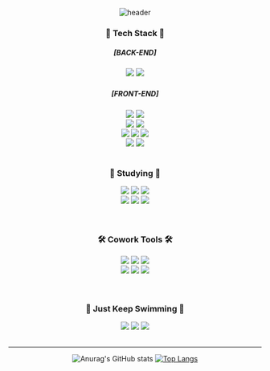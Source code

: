 <div align=center>
  
  ![header](https://capsule-render.vercel.app/api?type=waving&color=gradient&height=250&section=header&text=SooYoung&fontSize=70&fontAlignY=50&animation=twinkling)

  <h3> 🌳 Tech Stack 🌳 </h3>
  <h5>[BACK-END]<h5>
  <img src="https://img.shields.io/badge/Python-3776AB?style=flat-square&logo=python&logoColor=white" />
  <img src="https://img.shields.io/badge/Django-092E20?style=flat-square&logo=Django&logoColor=white" />
 <h5>[FRONT-END]<h5>
  <img src="https://img.shields.io/badge/HTML-E34F26?style=flat-square&logo=HTML5&logoColor=white"/>
  <img src="https://img.shields.io/badge/CSS3-F68212?style=flat-square&logo=CSS3&logoColor=white"/>  
  <br>
  <img src="https://img.shields.io/badge/JavaScript-F7DF1E?style=flat-square&logo=JavaScript&logoColor=white"/>
  <img src="https://img.shields.io/badge/TypeScript-3178C6?style=flat-square&logo=typescript&logoColor=white"/>
  <br>
  <img src="https://img.shields.io/badge/Vue.js-4FC08D?style=flat-square&logo=Vue.js&logoColor=white" />
  <img src="https://img.shields.io/badge/React-61DAFB?style=flat-square&logo=React&logoColor=white"/>
  <img src="https://img.shields.io/badge/Redux-764ABC?style=flat-square&logo=Redux&logoColor=white"/>
  <br>
  <img src="https://img.shields.io/badge/Bootstrap-7952B3?style=flat-square&logo=Bootstrap&logoColor=white"/>
  <img src="https://img.shields.io/badge/Tailwind CSS-06B6D4?style=flat-square&logo=Tailwind CSS&logoColor=white"/>
            
  <br>
  <br>
            
  <h3> 🌱 Studying 🌱 </h3>
  <div>
  <img src="https://img.shields.io/badge/jquery-0769AD?style=flat-square&logo=jQuery&logoColor=white"/>
  <img src="https://img.shields.io/badge/Node.js-339933?style=flat-square&logo=Node.js&logoColor=white" />
  <img src="https://img.shields.io/badge/SCSS-CC6699?style=flat-square&logo=Sass&logoColor=white"/>

  <br>
  <img src="https://img.shields.io/badge/Kubernetes-326CE5?style=flat-square&logo=Kubernetes&logoColor=white" />
  <img src="https://img.shields.io/badge/AWS-232F3E?style=flat-square&logo=AWS&logoColor=white" />
  <img src="https://img.shields.io/badge/Docker-2496ED?style=flat-square&logo=Docker&logoColor=white" />
  <br/>
  <!--<img src="https://img.shields.io/badge/java-007396?style=flat-square&logo=java&logoColor=white"/>
  <img src="https://img.shields.io/badge/spring-6DB33F?style=flat-square&logo=spring&logoColor=white"/>
  <img src="https://img.shields.io/badge/springBoot-6DB33F?style=flat-square&logo=springBoot&logoColor=white"/>
  <img src="https://img.shields.io/badge/mySql-4479A1?style=flat-square&logo=mySql&logoColor=white"/>-->
  </div>
            
  <br>
  <br>
            
  <h3> 🛠️ Cowork Tools 🛠️</h3>
  <div>
  <img src="https://img.shields.io/badge/Git-F05032?style=flat-square&logo=Git&logoColor=white" />
  <img src="https://img.shields.io/badge/GitHub-181717?style=flat-square&logo=GitHub&logoColor=white"/>
  <img src="https://img.shields.io/badge/GitLab-FC6D26?style=flat-square&logo=GitLab&logoColor=white"/>
  <br>
  <img src="https://img.shields.io/badge/JiraSoftware-0052CC?style=flat-square&logo=JiraSoftware&logoColor=white"/>
  <img src="https://img.shields.io/badge/Figma-F24E1E?style=flat-square&logo=Figma&logoColor=white"/>
  <img src="https://img.shields.io/badge/Postman-FF6C37?style=flat-square&logo=Postman&logoColor=white"/>
  </div>     
            
  <br>
  <br>
  
  <h3> 🌊 Just Keep Swimming 🌊 </h3>
  <a href=""><img src="https://img.shields.io/badge/-Portfolio-000000?style=flat-square&logo=Notion&logoColor=white"/></a>
  <a href="mailto:dearsyjang@gmail.com"><img src="https://img.shields.io/badge/Gmail-d14836?style=flat-square&logo=Gmail&logoColor=white&link=mailto:dearsyjang@gmail.com.com""/></a>
 <a href="mailto:dearsyjang@naver.com"><img src="https://img.shields.io/badge/Naver-03C75A?style=flat-square&logo=Naver&logoColor=white&link=mailto:dearsyjang@naver.com"/></a>
 
  <br>
  <br>
  <hr>

![Anurag's GitHub stats](https://github-readme-stats.vercel.app/api?username=dearsyjang&show_icons=true&theme=buefy)
[![Top Langs](https://github-readme-stats.vercel.app/api/top-langs/?username=dearsyjang&layout=compact)](https://github.com/dearsyjang/github-readme-stats)



</div>
